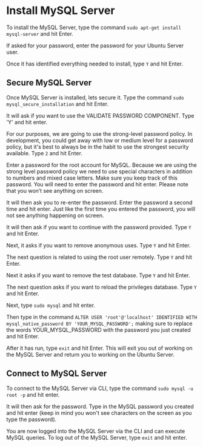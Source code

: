 # Install MySQL Server

To install the MySQL Server, type the command `sudo apt-get install mysql-server` and hit Enter.

If asked for your password, enter the password for your Ubuntu Server user.

Once it has identified everything needed to install, type `Y` and hit Enter.

## Secure MySQL Server

Once MySQL Server is installed, lets secure it. Type the command `sudo mysql_secure_installation` and hit Enter.

It will ask if you want to use the VALIDATE PASSWORD COMPONENT.  Type 'Y' and hit enter.

For our purposes, we are going to use the strong-level password policy. In development, you could get away with low or medium level for a password policy, but it's best to always be in the habit to use the strongest security available. Type `2` and hit Enter.

Enter a password for the root account for MySQL. Because we are using the strong level password policy we need to use special characters in addition to numbers and mixed case letters.  Make sure you keep track of this password. You will need to enter the password and hit enter. Please note that you won’t see anything on screen.

It will then ask you to re-enter the password. Enter the password a second time and hit enter. Just like the first time you entered the password, you will not see anything happening on screen.

It will then ask if you want to continue with the password provided. Type `Y` and hit Enter.

Next, it asks if you want to remove anonymous uses. Type `Y` and hit Enter.

The next question is related to using the root user remotely. Type `Y` and hit Enter.

Next it asks if you want to remove the test database.  Type `Y` and hit Enter.

The next question asks if you want to reload the privileges database. Type `Y` and hit Enter.

Next, type `sudo mysql` and hit enter.

Then type in the command `ALTER USER 'root'@'localhost' IDENTIFIED WITH mysql_native_password BY 'YOUR_MYSQL_PASSWORD';` making sure to replace the words YOUR_MYSQL_PASSWORD with the password you just created and hit Enter.

After it has run, type `exit` and hit Enter.  This will exit you out of working on the MySQL Server and return you to working on the Ubuntu Server.

## Connect to MySQL Server

To connect to the MySQL Server via CLI, type the command `sudo mysql -u root -p` and hit enter.

It will then ask for the password.  Type in the MySQL password you created and hit enter (keep in mind you won't see characters on the screen as you type the password).

You are now logged into the MySQL Server via the CLI and can execute MySQL queries.  To log out of the MySQL Server, type `exit` and hit enter.
